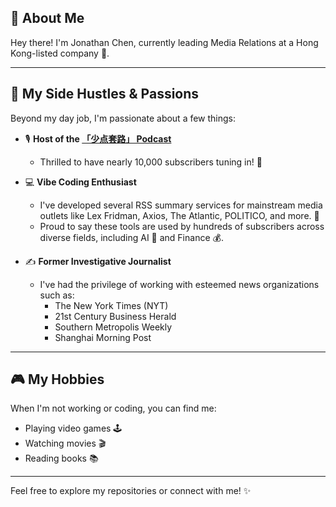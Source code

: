 ## 👋 About Me

Hey there! I'm Jonathan Chen, currently leading Media Relations at a Hong Kong-listed company 🏢.

---

## 🚀 My Side Hustles & Passions

Beyond my day job, I'm passionate about a few things:

* 🎙️ **Host of the [「少点套路」 Podcast](https://www.xiaoyuzhoufm.com/podcast/6693bd8837236c546e0be38c)**
    * Thrilled to have nearly 10,000 subscribers tuning in! 🎉

* 💻 **Vibe Coding Enthusiast**
    * I've developed several RSS summary services for mainstream media outlets like Lex Fridman, Axios, The Atlantic, POLITICO, and more. 📰
    * Proud to say these tools are used by hundreds of subscribers across diverse fields, including AI 🤖 and Finance 💰.

* ✍️ **Former Investigative Journalist**
    * I've had the privilege of working with esteemed news organizations such as:
        * The New York Times (NYT)
        * 21st Century Business Herald
        * Southern Metropolis Weekly
        * Shanghai Morning Post

---

## 🎮 My Hobbies

When I'm not working or coding, you can find me:

* Playing video games 🕹️
* Watching movies 🎬
* Reading books 📚

---

Feel free to explore my repositories or connect with me! ✨
